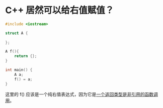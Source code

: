 # C++ 居然可以给右值赋值？
```cpp
#include <iostream>

struct A {
    
};

A f(){
    return {};
}

int main() {
    A a;
    f() = a;
}
```
这里的 f() 应该是一个纯右值表达式，因为它是[一个返回类型是非引用的函数调用]([https://zh.cppreference.com/w/cpp/language/value_category](https://zh.cppreference.com/w/cpp/language/value_category#:~:text=%E6%A0%87%E8%AF%86%E7%9A%84%E5%AF%B9%E8%B1%A1%E3%80%82-,%E7%BA%AF%E5%8F%B3%E5%80%BC,-%E4%B8%8B%E5%88%97%E8%A1%A8%E8%BE%BE%E5%BC%8F))。
